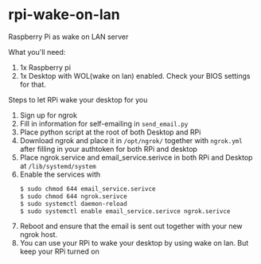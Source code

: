 # rpi-wake-on-lan
Raspberry Pi as wake on LAN server  

What you'll need:
1. 1x Raspberry pi
2. 1x Desktop with WOL(wake on lan) enabled. Check your BIOS settings for that.


Steps to let RPi wake your desktop for you

1. Sign up for ngrok
2. Fill in information for self-emailing in `send_email.py`
3. Place python script at the root of both Desktop and RPi
4. Download ngrok and place it in `/opt/ngrok/` together with `ngrok.yml` after filling in your authtoken for both RPi and desktop
5. Place ngrok.service and email_service.serivce in both RPi and Desktop at `/lib/systemd/system`
6. Enable the services with
    ```bash
    $ sudo chmod 644 email_service.serivce
    $ sudo chmod 644 ngrok.serivce
    $ sudo systemctl daemon-reload
    $ sudo systemctl enable email_service.serivce ngrok.serivce
    ```
7. Reboot and ensure that the email is sent out together with your new ngrok host.
8. You can use your RPi to wake your desktop by using wake on lan. But keep your RPi turned on
